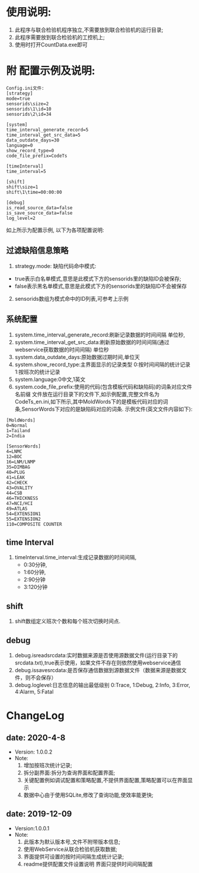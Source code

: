 # 使用说明:
1. 此程序与联合检验机程序独立,不需要放到联合检验机的运行目录;
2. 此程序需要放到联合检验机的工控机上;
3. 使用时打开CountData.exe即可

# 附 配置示例及说明:
```
Config.ini文件:
[strategy]
mode=true
sensorids\size=2
sensorids\1\id=10
sensorids\2\id=34

[system]
time_interval_generate_record=5
time_interval_get_src_data=5
data_outdate_days=30
language=0
show_record_type=0
code_file_prefix=CodeTs

[timeInterval]
time_interval=5

[shift]
shift\size=1
shift\1\time=00:00:00

[debug]
is_read_source_data=false
is_save_source_data=false
log_level=2
```
 
如上所示为配置示例, 以下为各项配置说明:
## 过滤缺陷信息策略
1. strategy.mode: 缺陷代码命中模式:
* true表示白名单模式,意思是此模式下方的sensorids里的缺陷ID会被保存;
* false表示黑名单模式,意思是此模式下方的sensorids里的缺陷ID不会被保存
2. sensorids数组为模式命中的ID列表,可参考上示例

## 系统配置
1. system.time_interval_generate_record:刷新记录数据的时间间隔 单位秒,
2. system.time_interval_get_src_data:刷新原始数据的时间间隔(通过webservice获取数据的时间间隔) 单位秒
3. system.data_outdate_days:原始数据过期时间,单位天
4. system.show_record_type:主界面显示的记录类型 0:按时间间隔的统计记录 1:按班次的统计记录
5. system.language:0中文,1英文
6. system.code_file_prefix:使用的代码(包含模板代码和缺陷码)的词条对应文件名前缀
文件放在运行目录下的文件下,如示例配置,完整文件名为CodeTs_en.ini,如下所示,其中MoldWords下的是模板代码对应的词条,SensorWords下对应的是缺陷码对应的词条.
示例文件(英文文件内容如下):
```
[MoldWords]
0=Normal
1=Tailand
2=India

[SensorWords]
4=LNMC
12=BOC
16=LNM/LNMP
35=DIMBAG
40=PLUG
41=LEAK
42=CHECK
43=OVALITY
44=CSB
46=THICKNESS
47=NCI/HCI
49=ATLAS
54=EXTENSION1
55=EXTENSION2
110=COMPOSITE COUNTER
```
## time Interval
1. timeInterval.time_interval:生成记录数据的时间间隔,
    * 0:30分钟,
    * 1:60分钟,
    * 2:90分钟
    * 3:120分钟

## shift
1. shift数组定义班次个数和每个班次切换时间点.

## debug
1. debug.isreadsrcdata:实时数据来源是否使用源数据文件(运行目录下的srcdata.txt),true表示使用，如果文件不存在则依然使用webservice通信
2. debug.issavesrcdata:是否保存通信数据到源数据文件（数据来源是数据文件，则不会保存）
3. debug.loglevel:日志信息的输出最低级别 0:Trace, 1:Debug, 2:Info, 3:Error, 4:Alarm, 5:Fatal


# ChangeLog
## date: 2020-4-8
* Version: 1.0.0.2
* Note:
    1. 增加按班次统计记录;
    2. 拆分副界面:拆分为查询界面和配置界面;
    3. 关键配置例如调试配置和策略配置,不提供界面配置,策略配置可以在界面显示
    4. 数据中心由于使用SQLite,修改了查询功能,使效率能更快;

## date: 2019-12-09
* Version:1.0.0.1
* Note:
    1. 此版本为默认版本号,文件不附带版本信息;
    2. 使用WebService从联合检验机获取数据;
    3. 界面提供可设置的按时间间隔生成统计记录;
    4. readme提供配置文件设置说明 界面只提供时间间隔配置